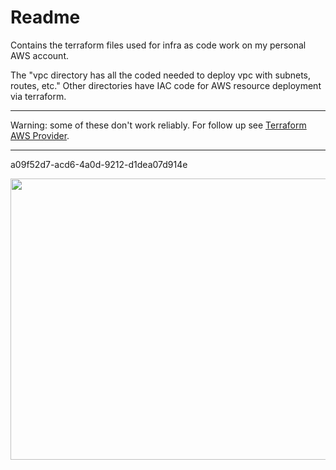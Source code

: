 # Readme
Contains the terraform files used for infra as code work on my personal AWS account.

The "vpc directory has all the coded needed to deploy vpc with subnets, routes, etc."
Other directories have IAC code for AWS resource deployment via terraform. 

---
Warning: some of these don't work reliably.
For follow up see [Terraform AWS Provider](https://registry.terraform.io/providers/hashicorp/aws/latest/docs).

---
a09f52d7-acd6-4a0d-9212-d1dea07d914e

<img src="https://photos.smugmug.com/photos/i-7r8LGsw/0/O/i-7r8LGsw.jpg"  width="600" height="450">  

